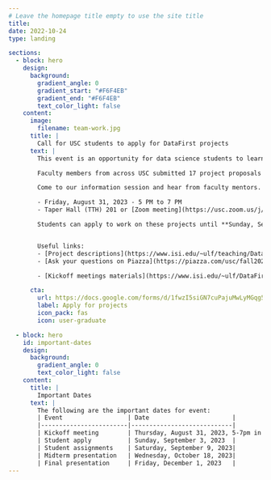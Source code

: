```yaml
---
# Leave the homepage title empty to use the site title
title:
date: 2022-10-24
type: landing

sections:
  - block: hero
    design:
      background:
        gradient_angle: 0
        gradient_start: "#F6F4EB"
        gradient_end: "#F6F4EB"
        text_color_light: false
    content:
      image:
        filename: team-work.jpg
      title: |
        Call for USC students to apply for DataFirst projects
      text: |
        This event is an opportunity for data science students to learn to work in teams with people who have different skills, to learn about different application domains, and to work on projects that can only be done with creative ideas.

        Faculty members from across USC submitted 17 project proposals for this semester.

        Come to our information session and hear from faculty mentors.

        - Friday, August 31, 2023 - 5 PM to 7 PM
        - Taper Hall (TTH) 201 or [Zoom meeting](https://usc.zoom.us/j/96788303582)

        Students can apply to work on these projects until **Sunday, September 3, 2023.**


        Useful links:
        - [Project descriptions](https://www.isi.edu/~ulf/teaching/DataFirstProjectsFall2023.html)
        - [Ask your questions on Piazza](https://piazza.com/usc/fall2023/dsci591/home) - [Sign up](https://piazza.com/usc/fall2023/dsci591)

        - [Kickoff meetings materials](https://www.isi.edu/~ulf/DataFirstFall2023/index.html)

      cta:
        url: https://docs.google.com/forms/d/1fwzI5siGN7cuPajuMwLyMGqg5XEs_7MtX3IBdAutW1g/viewform
        label: Apply for projects
        icon_pack: fas
        icon: user-graduate

  - block: hero
    id: important-dates
    design:
      background:
        gradient_angle: 0
        text_color_light: false
    content:
      title: |
        Important Dates
      text: |
        The following are the important dates for event:
        | Event                  | Date                       |
        |------------------------|----------------------------|
        | Kickoff meeting        | Thursday, August 31, 2023, 5-7pm in Taper Hall (THH) 201  |
        | Student apply          | Sunday, September 3, 2023  |
        | Student assignments    | Saturday, September 9, 2023|
        | Midterm presentation   | Wednesday, October 18, 2023|
        | Final presentation     | Friday, December 1, 2023   |
---
```

